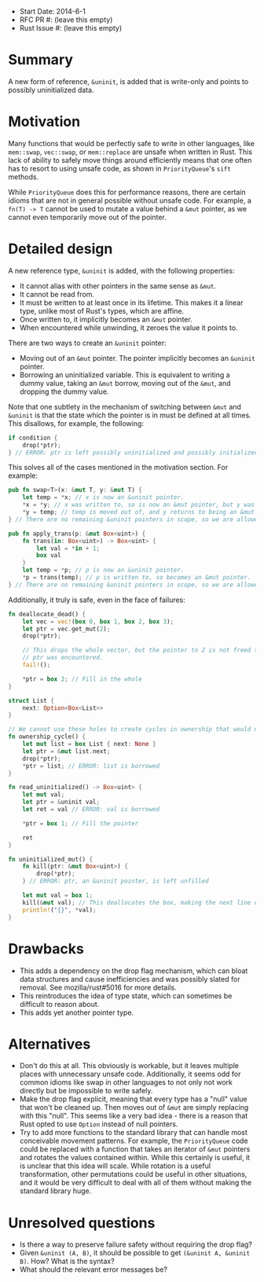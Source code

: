 - Start Date: 2014-6-1
- RFC PR #: (leave this empty)
- Rust Issue #: (leave this empty)

# Summary

A new form of reference, `&uninit`, is added that is write-only and points to possibly uninitialized
data.

# Motivation

Many functions that would be perfectly safe to write in other languages, like `mem::swap`, `vec::swap`,
or `mem::replace` are unsafe when written in Rust. This lack of ability to safely move things around
efficiently means that one often has to resort to using unsafe code, as shown in `PriorityQueue`'s `sift`
methods.

While `PriorityQueue` does this for performance reasons, there are certain idioms that are not in general
possible without unsafe code. For example, a `fn(T) -> T` cannot be used to mutate a value behind a `&mut`
pointer, as we cannot even temporarily move out of the pointer.

# Detailed design

A new reference type, `&uninit` is added, with the following properties:

- It cannot alias with other pointers in the same sense as `&mut`.
- It cannot be read from.
- It must be written to at least once in its lifetime. This makes it a linear type, unlike most of Rust's
  types, which are affine.
- Once written to, it implicitly becomes an `&mut` pointer.
- When encountered while unwinding, it zeroes the value it points to.

There are two ways to create an `&uninit` pointer:

- Moving out of an `&mut` pointer. The pointer implicitly becomes an `&uninit` pointer.
- Borrowing an uninitialized variable. This is equivalent to writing a dummy value, taking an `&mut` borrow,
  moving out of the `&mut`, and dropping the dummy value.

Note that one subtlety in the mechanism of switching between `&mut` and `&uninit` is that the state which the
pointer is in must be defined at all times. This disallows, for example, the following:

```rust
if condition {
	drop(*ptr);
} // ERROR: ptr is left possibly uninitialized and possibly initialized
```

This solves all of the cases mentioned in the motivation section. For example:

```rust
pub fn swap<T>(x: &mut T, y: &mut T) {
	let temp = *x; // x is now an &uninit pointer.
	*x = *y; // x was written to, so is now an &mut pointer, but y was moved from, and so is an &uninit pointer.
	*y = temp; // temp is moved out of, and y returns to being an &mut pointer.
} // There are no remaining &uninit pointers in scope, so we are allowed to exit.

pub fn apply_trans(p: &mut Box<uint>) {
	fn trans(in: Box<uint>) -> Box<uint> {
		let val = *in + 1;
		box val
	}
	let temp = *p; // p is now an &uninit pointer.
	*p = trans(temp); // p is written to, so becomes an &mut pointer.
} // There are no remaining &uninit pointers in scope, so we are allowed to exit.
```

Additionally, it truly is safe, even in the face of failures:

```rust
fn deallocate_dead() {
	let vec = vec!(box 0, box 1, box 2, box 3);
	let ptr = vec.get_mut(2);
	drop(*ptr);

	// This drops the whole vector, but the pointer to 2 is not freed twice because it was zeroed when
	// ptr was encountered.
	fail!();

	*ptr = box 2; // Fill in the whole
}

struct List {
	next: Option<Box<List>>
}

// We cannot use these holes to create cycles in ownership that would never be cleaned up
fn ownership_cycle() {
	let mut list = box List { next: None }
	let ptr = &mut list.next;
	drop(*ptr);
	*ptr = list; // ERROR: list is borrowed
}

fn read_uninitialized() -> Box<uint> {
	let mut val;
	let ptr = &uninit val;
	let ret = val // ERROR: val is borrowed

	*ptr = box 1; // Fill the pointer

	ret
}

fn uninitialized_mut() {
	fn kill(ptr: &mut Box<uint>) {
		drop(*ptr);
	} // ERROR: ptr, an &uninit pointer, is left unfilled

	let mut val = box 1;
	kill(&mut val); // This deallocates the box, making the next line crash
	println!("{}", *val);
}
```

# Drawbacks

- This adds a dependency on the drop flag mechanism, which can bloat data structures and cause inefficiencies
  and was possibly slated for removal. See mozilla/rust#5016 for more details.
- This reintroduces the idea of type state, which can sometimes be difficult to reason about.
- This adds yet another pointer type.

# Alternatives

- Don't do this at all. This obviously is workable, but it leaves multiple places with unnecessary unsafe code.
  Additionally, it seems odd for common idioms like swap in other languages to not only not work directly but be
  impossible to write safely.
- Make the drop flag explicit, meaning that every type has a "null" value that won't be cleaned up. Then moves out
  of `&mut` are simply replacing with this "null". This seems like a very bad idea - there is a reason that Rust opted to
  use `Option` instead of null pointers.
- Try to add more functions to the standard library that can handle most conceivable movement patterns. For example, the
  `PriorityQueue` code could be replaced with a function that takes an iterator of `&mut` pointers and rotates the values
  contained within. While this certainly is useful, it is unclear that this idea will scale. While rotation is a useful
  transformation, other permutations could be useful in other situations, and it would be very difficult to deal with all of
  them without making the standard library huge. 

# Unresolved questions

- Is there a way to preserve failure safety without requiring the drop flag?
- Given `&uninit (A, B)`, it should be possible to get `(&uninit A, &uninit B)`. How? What is the syntax?
- What should the relevant error messages be?

